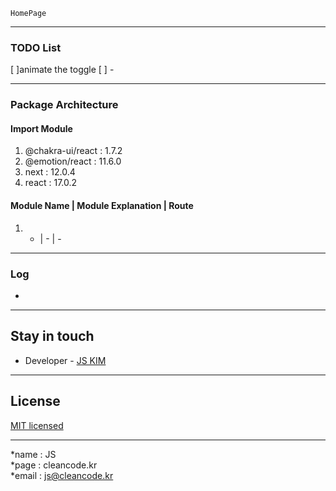 ```
HomePage
```

---
### TODO List
[ ]animate the toggle
[ ] -

---
### Package Architecture
#### Import Module
1. @chakra-ui/react : 1.7.2
2. @emotion/react : 11.6.0
3. next : 12.0.4
4. react : 17.0.2

#### Module Name | Module Explanation | Route
1. - | - | -

---
### Log
-

---
## Stay in touch
- Developer - [JS KIM](https://cleancode.kr)

---
## License
[MIT licensed](LICENSE)

---
*name : JS  
*page : cleancode.kr    
*email : js@cleancode.kr